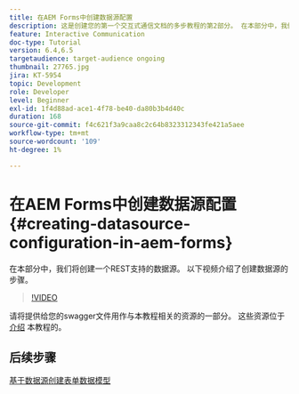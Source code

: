 ```yaml
---
title: 在AEM Forms中创建数据源配置
description: 这是创建您的第一个交互式通信文档的多步教程的第2部分。 在本部分中，我们将创建一个REST支持的数据源。  以下视频介绍了创建数据源的步骤。
feature: Interactive Communication
doc-type: Tutorial
version: 6.4,6.5
targetaudience: target-audience ongoing
thumbnail: 27765.jpg
jira: KT-5954
topic: Development
role: Developer
level: Beginner
exl-id: 1f4d88ad-ace1-4f78-be40-da80b3b4d40c
duration: 168
source-git-commit: f4c621f3a9caa8c2c64b8323312343fe421a5aee
workflow-type: tm+mt
source-wordcount: '109'
ht-degree: 1%

---
```


# 在AEM Forms中创建数据源配置{#creating-datasource-configuration-in-aem-forms}

在本部分中，我们将创建一个REST支持的数据源。  以下视频介绍了创建数据源的步骤。

>[!VIDEO](https://video.tv.adobe.com/v/27765?quality=12&learn=on)

请将提供给您的swagger文件用作与本教程相关的资源的一部分。 这些资源位于 [介绍](introduction.md) 本教程的。

## 后续步骤

[基于数据源创建表单数据模型](./create-form-data-model.md)
